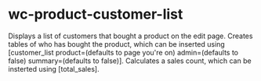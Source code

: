 # wc-product-customer-list
Displays a list of customers that bought a product on the edit page. Creates tables of who has bought the product, which can be inserted using [customer_list product=(defaults to page you're on) admin=(defaults to false) summary=(defaults to false)]. Calculates a sales count, which can be insterted using [total_sales].
